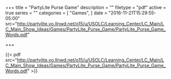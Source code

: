 +++
title = "PartyLite Purse Game"
description = ""
filetype = "pdf"
active = true
series = ""
categories = [
  "Games",
]
date = "2016-11-21T15:29:55-05:00"
src="http://partylite.vo.llnwd.net/o15/u/USOLC/Learning_Center/LC_Main/LC_Main_Show_Ideas/Games/PartyLite_Purse_Game/PartyLite_Purse_Game_Words.pdf"

+++

{{< pdf src="http://partylite.vo.llnwd.net/o15/u/USOLC/Learning_Center/LC_Main/LC_Main_Show_Ideas/Games/PartyLite_Purse_Game/PartyLite_Purse_Game_Words.pdf" >}}
